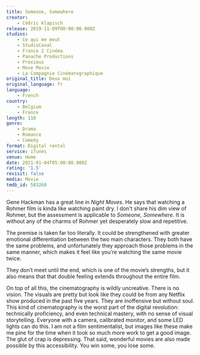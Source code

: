 ```yaml
---
title: Someone, Somewhere
creator:
    - Cédric Klapisch
release: 2019-11-09T00:00:00.000Z
studios:
    - Ce qui me meut
    - StudioCanal
    - France 2 Cinéma
    - Panache Productions
    - Proximus
    - Move Movie
    - La Compagnie Cinématographique
original_title: Deux moi
original_language: fr
language:
    - French
country:
    - Belgium
    - France
length: 110
genre:
    - Drama
    - Romance
    - Comedy
format: Digital rental
service: iTunes
venue: Home
date: 2021-01-04T05:00:00.000Z
rating: '1.5'
revisit: false
media: Movie
tmdb_id: 583268
---
```


Gene Hackman has a great line in <em>Night Moves</em>. He says that watching a Rohmer film is kinda like watching paint dry. I don't share his dim view of Rohmer, but the assessment is applicable to <em>Someone, Somewhere</em>. It is without any of the charms of Rohmer yet desperately slow and repetitive.

The premise is taken far too literally. It could be strengthened with greater emotional differentiation between the two main characters. They both have the same problems, and unfortunately they approach those problems in the same manner, which makes it feel like you’re watching the same movie twice.

They don’t meet until the end, which is one of the movie’s strengths, but it also means that that double feeling extends throughout the entire film.

On top of all this, the cinematography is wildly uncreative. There is no vision. The visuals are pretty but look like they could be from any Netflix show produced in the past five years. They are inoffensive but without soul. This kind of cinematography is the worst part of the digital revolution: technically proficiency, and even technical mastery, with no sense of visual storytelling. Everyone with a camera, calibrated monitor, and some LED lights can do this. I am not a film sentimentalist, but images like these make me pine for the time when it took so much more work to get a good image. The glut of crap is depressing. That said, wonderful movies are also made possible by this accessibility. You win some, you lose some.
